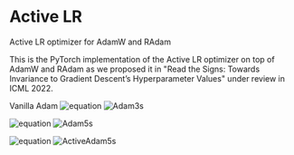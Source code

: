 # Active LR
Active LR optimizer for AdamW and RAdam

This is the PyTorch implementation of the Active LR optimizer on top of AdamW and RAdam as we proposed it in "Read the Signs: Towards Invariance to Gradient Descent’s Hyperparameter Values" under review in ICML 2022.

Vanilla Adam
![equation](https://latex.codecogs.com/svg.image?LR%20=%2010%5E%7B-3%7D)
![Adam3s](https://user-images.githubusercontent.com/62418145/155633568-75d0a565-985b-4d6c-8aa6-76b0265e4fd4.png)

![equation](https://latex.codecogs.com/svg.image?LR%20=%2010%5E%7B-5%7D)
![Adam5s](https://user-images.githubusercontent.com/62418145/155633678-c056bd53-96a9-4d73-bc01-8074ca383f3c.png)

![equation](https://latex.codecogs.com/svg.image?LR%20=%2010%5E%7B-5%7D)
![ActiveAdam5s](https://user-images.githubusercontent.com/62418145/155633536-d0e4fc9b-33a1-4019-a1eb-d8b1e0008483.png)
